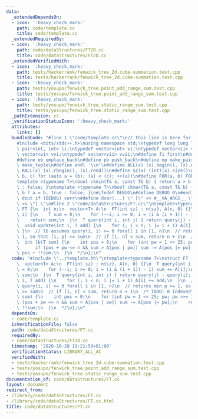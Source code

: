 ```yaml
---
data:
  _extendedDependsOn:
  - icon: ':heavy_check_mark:'
    path: code/template.cc
    title: code/template.cc
  _extendedRequiredBy:
  - icon: ':heavy_check_mark:'
    path: code/dataStructures/FT2D.cc
    title: code/dataStructures/FT2D.cc
  _extendedVerifiedWith:
  - icon: ':heavy_check_mark:'
    path: tests/hackerrank/fenwick_tree_2d.cube-summation.test.cpp
    title: tests/hackerrank/fenwick_tree_2d.cube-summation.test.cpp
  - icon: ':heavy_check_mark:'
    path: tests/yosupo/fenwick_tree.point_add_range_sum.test.cpp
    title: tests/yosupo/fenwick_tree.point_add_range_sum.test.cpp
  - icon: ':heavy_check_mark:'
    path: tests/yosupo/fenwick_tree.static_range_sum.test.cpp
    title: tests/yosupo/fenwick_tree.static_range_sum.test.cpp
  _pathExtension: cc
  _verificationStatusIcon: ':heavy_check_mark:'
  attributes:
    links: []
  bundledCode: "#line 1 \"code/template.cc\"\n// this line is here for a reason\n\
    #include <bits/stdc++.h>\nusing namespace std;\ntypedef long long ll;\ntypedef\
    \ pair<int, int> ii;\ntypedef vector<int> vi;\ntypedef vector<ii> vii;\ntypedef\
    \ vector<vi> vvi;\ntypedef vector<vii> vvii;\n#define fi first\n#define se second\n\
    #define eb emplace_back\n#define pb push_back\n#define mp make_pair\n#define mt\
    \ make_tuple\n#define endl '\\n'\n#define ALL(x) (x).begin(), (x).end()\n#define\
    \ RALL(x) (x).rbegin(), (x).rend()\n#define SZ(x) (int)(x).size()\n#define FOR(a,\
    \ b, c) for (auto a = (b); (a) < (c); ++(a))\n#define F0R(a, b) FOR (a, 0, (b))\n\
    template <typename T>\nbool ckmin(T& a, const T& b) { return a > b ? a = b, true\
    \ : false; }\ntemplate <typename T>\nbool ckmax(T& a, const T& b) { return a <\
    \ b ? a = b, true : false; }\n#ifndef DEBUG\n#define DEBUG 0\n#endif\n#define\
    \ dout if (DEBUG) cerr\n#define dvar(...) \" [\" << #__VA_ARGS__ \": \" << (__VA_ARGS__)\
    \ << \"] \"\n#line 2 \"code/dataStructures/FT.cc\"\ntemplate<typename T>\nstruct\
    \ FT {\n  int n;\n  vector<T> A;\n  FT(int sz) : n{sz}, A(n, 0) {}\n  T query(int\
    \ i) {\n    T sum = 0;\n    for (--i; i >= 0; i = (i & (i + 1)) - 1) sum += A[i];\n\
    \    return sum;\n  }\n  T query(int i, int j) { return query(j) - query(i); }\n\
    \  void update(int i, T add) {\n    for (; i < n; i |= i + 1) A[i] += add;\n \
    \ }\n  // lb assumes query(i, i) >= 0 forall i in [1, n]\n  // returns min p >=\
    \ 1, so that [1, p] >= sum\n  // if [1, n] < sum, return n + 1\n  /* TODO: 0 indexed\n\
    \  int lb(T sum) {\n    int pos = 0;\n    for (int pw = 1 << 25; pw; pw >>= 1)\n\
    \      if (pos + pw <= n && sum > A[pos | pw]) sum -= A[pos |= pw];\n    return\
    \ pos + !!sum;\n  }\n  */\n};\n"
  code: "#include \"../template.hh\"\ntemplate<typename T>\nstruct FT {\n  int n;\n\
    \  vector<T> A;\n  FT(int sz) : n{sz}, A(n, 0) {}\n  T query(int i) {\n    T sum\
    \ = 0;\n    for (--i; i >= 0; i = (i & (i + 1)) - 1) sum += A[i];\n    return\
    \ sum;\n  }\n  T query(int i, int j) { return query(j) - query(i); }\n  void update(int\
    \ i, T add) {\n    for (; i < n; i |= i + 1) A[i] += add;\n  }\n  // lb assumes\
    \ query(i, i) >= 0 forall i in [1, n]\n  // returns min p >= 1, so that [1, p]\
    \ >= sum\n  // if [1, n] < sum, return n + 1\n  /* TODO: 0 indexed\n  int lb(T\
    \ sum) {\n    int pos = 0;\n    for (int pw = 1 << 25; pw; pw >>= 1)\n      if\
    \ (pos + pw <= n && sum > A[pos | pw]) sum -= A[pos |= pw];\n    return pos +\
    \ !!sum;\n  }\n  */\n};\n"
  dependsOn:
  - code/template.cc
  isVerificationFile: false
  path: code/dataStructures/FT.cc
  requiredBy:
  - code/dataStructures/FT2D.cc
  timestamp: '2020-10-28 19:21:59+01:00'
  verificationStatus: LIBRARY_ALL_AC
  verifiedWith:
  - tests/hackerrank/fenwick_tree_2d.cube-summation.test.cpp
  - tests/yosupo/fenwick_tree.point_add_range_sum.test.cpp
  - tests/yosupo/fenwick_tree.static_range_sum.test.cpp
documentation_of: code/dataStructures/FT.cc
layout: document
redirect_from:
- /library/code/dataStructures/FT.cc
- /library/code/dataStructures/FT.cc.html
title: code/dataStructures/FT.cc
---
```

